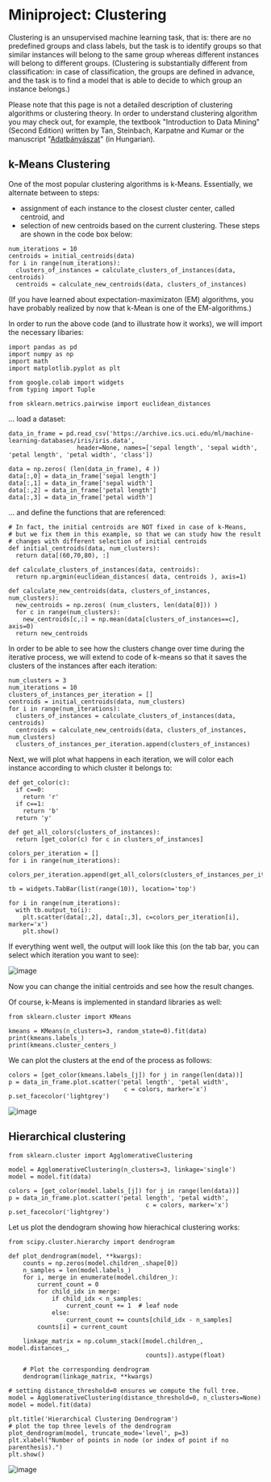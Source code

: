 # Miniproject: Clustering

Clustering is an unsupervised machine learning task, that is: there are no predefined groups and class labels, but the task is to identify groups so that similar instances will belong to the same group whereas different instances will belong to different groups. 
(Clustering is substantially different from classification: in case of classification, the groups are defined in advance, and the task is to find a model that is able to decide to which group an instance belongs.)

Please note that this page is not a detailed description of clustering algorithms or clustering theory.
In order to understand clustering algorithm you may check out, for example, the textbook "Introduction to Data Mining" (Second Edition) written by Tan, Steinbach, Karpatne and Kumar 
or the manuscript "[Adatbányászat](https://www.cs.bme.hu/~buza/pdfs/adatbanyaszat-cover.pdf)" (in Hungarian).

## k-Means Clustering

One of the most popular clustering algorithms is k-Means. Essentially, we alternate between to steps: 
- assignment of each instance to the closest cluster center, called centroid, and
- selection of new centroids based on the current clustering.
These steps are shown in the code box below:

```
num_iterations = 10
centroids = initial_centroids(data)
for i in range(num_iterations):
  clusters_of_instances = calculate_clusters_of_instances(data, centroids)
  centroids = calculate_new_centroids(data, clusters_of_instances)
```

(If you have learned about expectation-maximizaton (EM) algorithms, you have probably realized by now that k-Mean is one of the EM-algorithms.)

In order to run the above code (and to illustrate how it works), we will import the necessary libaries:

```
import pandas as pd
import numpy as np
import math
import matplotlib.pyplot as plt

from google.colab import widgets
from typing import Tuple

from sklearn.metrics.pairwise import euclidean_distances
```


... load a dataset:

```
data_in_frame = pd.read_csv('https://archive.ics.uci.edu/ml/machine-learning-databases/iris/iris.data',
                   header=None, names=['sepal length', 'sepal width', 'petal length', 'petal width', 'class'])

data = np.zeros( (len(data_in_frame), 4 ))
data[:,0] = data_in_frame['sepal length']
data[:,1] = data_in_frame['sepal width']
data[:,2] = data_in_frame['petal length']
data[:,3] = data_in_frame['petal width']
```

... and define the functions that are referenced:

```
# In fact, the initial centroids are NOT fixed in case of k-Means,
# but we fix them in this example, so that we can study how the result
# changes with different selection of initial centroids
def initial_centroids(data, num_clusters):
  return data[(60,70,80), :]

def calculate_clusters_of_instances(data, centroids):
  return np.argmin(euclidean_distances( data, centroids ), axis=1)

def calculate_new_centroids(data, clusters_of_instances, num_clusters):
  new_centroids = np.zeros( (num_clusters, len(data[0])) )
  for c in range(num_clusters):
    new_centroids[c,:] = np.mean(data[clusters_of_instances==c], axis=0)
  return new_centroids
```

In order to be able to see how the clusters change over time during the iterative process, we will extend to code of k-means so that it saves the clusters of the instances after each iteration:

```
num_clusters = 3
num_iterations = 10
clusters_of_instances_per_iteration = []
centroids = initial_centroids(data, num_clusters)
for i in range(num_iterations):
  clusters_of_instances = calculate_clusters_of_instances(data, centroids)
  centroids = calculate_new_centroids(data, clusters_of_instances, num_clusters)
  clusters_of_instances_per_iteration.append(clusters_of_instances)
```

Next, we will plot what happens in each iteration, we will color each instance according to which cluster it belongs to:

```
def get_color(c):
  if c==0:
    return 'r'
  if c==1:
    return 'b'
  return 'y'

def get_all_colors(clusters_of_instances):
  return [get_color(c) for c in clusters_of_instances]

colors_per_iteration = []
for i in range(num_iterations):
  colors_per_iteration.append(get_all_colors(clusters_of_instances_per_iteration[i]))

tb = widgets.TabBar(list(range(10)), location='top')

for i in range(num_iterations):
  with tb.output_to(i):
    plt.scatter(data[:,2], data[:,3], c=colors_per_iteration[i], marker='x')
    plt.show()
```

If everything went well, the output will look like this (on the tab bar, you can select which iteration you want to see):

![image](https://github.com/user-attachments/assets/e5541af8-b12a-4d12-8c9d-882534848941)

Now you can change the initial centroids and see how the result changes.

Of course, k-Means is implemented in standard libraries as well:

```
from sklearn.cluster import KMeans

kmeans = KMeans(n_clusters=3, random_state=0).fit(data)
print(kmeans.labels_)
print(kmeans.cluster_centers_)
```

We can plot the clusters at the end of the process as follows: 

```
colors = [get_color(kmeans.labels_[j]) for j in range(len(data))]
p = data_in_frame.plot.scatter('petal length', 'petal width',
                                c = colors, marker='x')
p.set_facecolor('lightgrey')
```

![image](https://github.com/user-attachments/assets/c52e7dc1-6b3a-4f26-a429-f85d5de7a25d)

## Hierarchical clustering

```
from sklearn.cluster import AgglomerativeClustering

model = AgglomerativeClustering(n_clusters=3, linkage='single')
model = model.fit(data)

colors = [get_color(model.labels_[j]) for j in range(len(data))]
p = data_in_frame.plot.scatter('petal length', 'petal width',
                                      c = colors, marker='x')
p.set_facecolor('lightgrey')
```

Let us plot the dendogram showing how hierachical clustering works:

```
from scipy.cluster.hierarchy import dendrogram

def plot_dendrogram(model, **kwargs):
    counts = np.zeros(model.children_.shape[0])
    n_samples = len(model.labels_)
    for i, merge in enumerate(model.children_):
        current_count = 0
        for child_idx in merge:
            if child_idx < n_samples:
                current_count += 1  # leaf node
            else:
                current_count += counts[child_idx - n_samples]
        counts[i] = current_count

    linkage_matrix = np.column_stack([model.children_, model.distances_,
                                      counts]).astype(float)

    # Plot the corresponding dendrogram
    dendrogram(linkage_matrix, **kwargs)

# setting distance_threshold=0 ensures we compute the full tree.
model = AgglomerativeClustering(distance_threshold=0, n_clusters=None)
model = model.fit(data)

plt.title('Hierarchical Clustering Dendrogram')
# plot the top three levels of the dendrogram
plot_dendrogram(model, truncate_mode='level', p=3)
plt.xlabel("Number of points in node (or index of point if no parenthesis).")
plt.show()
```

![image](https://github.com/user-attachments/assets/3d1c8866-ba03-487a-aac1-255798791fb7)

